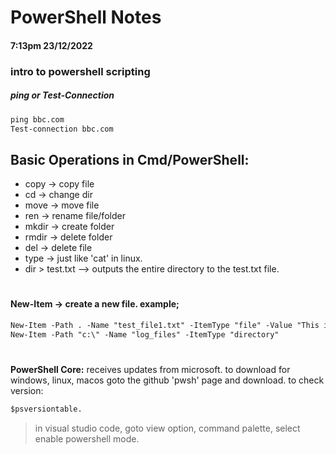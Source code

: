 # PowerShell Notes
#### 7:13pm 23/12/2022
### intro to powershell scripting

##### ping or Test-Connection
``` ps
ping bbc.com
Test-connection bbc.com
```

## Basic Operations in Cmd/PowerShell:
  * copy -> copy file
  * cd -> change dir
  * move -> move file
  * ren -> rename file/folder
  * mkdir -> create folder
  * rmdir -> delete folder
  * del -> delete file
  * type -> just like 'cat' in linux.
  * dir > test.txt --> outputs the entire directory to the test.txt file.
#
#### New-Item -> create a new file. example;
``` ps
New-Item -Path . -Name "test_file1.txt" -ItemType "file" -Value "This is a text string."
New-Item -Path "c:\" -Name "log_files" -ItemType "directory"
```
#

__PowerShell Core:__ receives updates from microsoft.
	to download for windows, linux, macos goto the github 'pwsh' page and download.
	to check version: 
```ps 
$psversiontable.
```
> in visual studio code, goto view option, command palette, select enable powershell mode. 